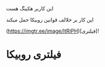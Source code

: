 این کاربر هکینگ هست

این کار بر خلالف قوانین روبیکا حمل میکند 

(https://imgtr.ee/image/ItRiPH)[فیلتری]!

# فیلتری روبیکا
